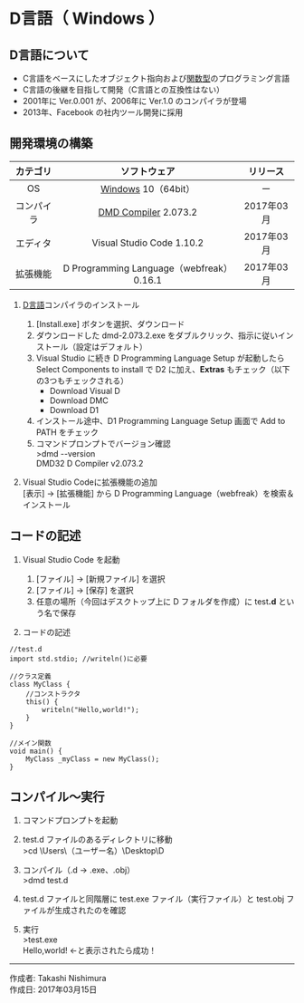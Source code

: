 # D言語（ Windows ）

## D言語について

* C言語をベースにしたオブジェクト指向および[関数型](http://bit.ly/1KTmmNW)のプログラミング言語
* C言語の後継を目指して開発（C言語との互換性はない）
* 2001年に Ver.0.001 が、2006年に Ver.1.0 のコンパイラが登場
* 2013年、Facebook の社内ツール開発に採用

## 開発環境の構築

|カテゴリ|ソフトウェア|リリース|
|:--:|:--:|:--:|
|OS|[Windows](https://ja.wikipedia.org/wiki/Microsoft_Windows) 10（64bit）|ー|
|コンパイラ|[DMD Compiler](https://dlang.org/dmd-windows.html) 2.073.2|2017年03月|
|エディタ|Visual Studio Code 1.10.2|2017年03月|
|拡張機能|D Programming Language（webfreak）0.16.1|2017年03月|

1. [D言語](http://bit.ly/2nqHu4F)コンパイラのインストール  
    1. [Install.exe] ボタンを選択、ダウンロード
    1. ダウンロードした dmd-2.073.2.exe をダブルクリック、指示に従いインストール（設定はデフォルト） 
    1. Visual Studio に続き D Programming Language Setup が起動したら Select Components to install で D2 に加え、<b>Extras</b> もチェック（以下の3つもチェックされる）
        * Download Visual D
        * Download DMC
        * Download D1
    1. インストール途中、D1 Programming Language Setup 画面で Add to PATH をチェック
    1. コマンドプロンプトでバージョン確認  
        \>dmd --version  
        DMD32 D Compiler v2.073.2

1. Visual Studio Codeに拡張機能の追加  
    [表示] → [拡張機能] から D Programming Language（webfreak）を検索＆インストール

## コードの記述

1. Visual Studio Code を起動
    1. [ファイル] → [新規ファイル] を選択
    1. [ファイル] → [保存] を選択
    1. 任意の場所（今回はデスクトップ上に D フォルダを作成）に test<b>.d</b> という名で保存

1. コードの記述
```
//test.d
import std.stdio; //writeln()に必要

//クラス定義
class MyClass {
    //コンストラクタ
    this() {
        writeln("Hello,world!");
    }
}

//メイン関数
void main() {
    MyClass _myClass = new MyClass();
}
```

## コンパイル〜実行

1. コマンドプロンプトを起動

1. test.d ファイルのあるディレクトリに移動  
\>cd \Users\（ユーザー名）\Desktop\D

1. コンパイル（.d → .exe、.obj）  
\>dmd test.d

1. test.d ファイルと同階層に test.exe ファイル（実行ファイル）と test.obj ファイルが生成されたのを確認

1. 実行  
\>test.exe  
Hello,world! ←と表示されたら成功！

***
作成者: Takashi Nishimura  
作成日: 2017年03月15日